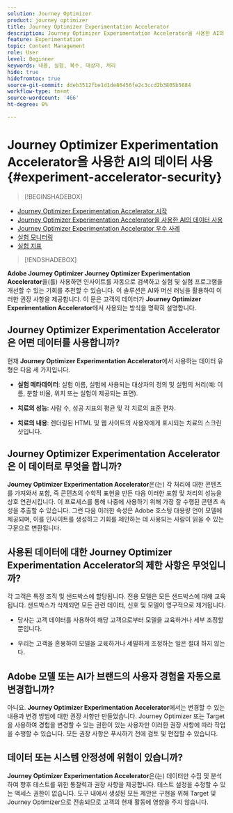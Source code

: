 ```yaml
---
solution: Journey Optimizer
product: journey optimizer
title: Journey Optimizer Experimentation Accelerator
description: Journey Optimizer Experimentation Accelerator을 사용한 AI의 데이터 사용
feature: Experimentation
topic: Content Management
role: User
level: Beginner
keywords: 내용, 실험, 복수, 대상자, 처리
hide: true
hidefromtoc: true
source-git-commit: ddeb3512fbe1d1de86456fe2c3ccd2b3805b5684
workflow-type: tm+mt
source-wordcount: '466'
ht-degree: 0%

---
```


# Journey Optimizer Experimentation Accelerator을 사용한 AI의 데이터 사용{#experiment-accelerator-security}

>[!BEGINSHADEBOX]

* [Journey Optimizer Experimentation Accelerator 시작](experiment-accelerator.md)
* [Journey Optimizer Experimentation Accelerator을 사용한 AI의 데이터 사용](experiment-accelerator-security.md)
* [Journey Optimizer Experimentation Accelerator 우수 사례](experiment-accelerator-best-practices.md)
* [실험 모니터링](experiment-accelerator-monitor.md)
* [실험 지표](experiment-accelerator-metrics.md)

>[!ENDSHADEBOX]

**Adobe Journey Optimizer Journey Optimizer Experimentation Accelerator**&#x200B;을(를) 사용하면 인사이트를 자동으로 검색하고 실험 및 실험 프로그램을 개선할 수 있는 기회를 추천할 수 있습니다. 이 솔루션은 AI와 머신 러닝을 활용하여 이러한 권장 사항을 제공합니다. 이 문은 고객의 데이터가 **Journey Optimizer Experimentation Accelerator**&#x200B;에서 사용되는 방식을 명확히 설명합니다.

## Journey Optimizer Experimentation Accelerator은 어떤 데이터를 사용합니까?

현재 **Journey Optimizer Experimentation Accelerator**&#x200B;에서 사용하는 데이터 유형은 다음 세 가지입니다.

* **실험 메타데이터**: 실험 이름, 실험에 사용되는 대상자의 정의 및 실험의 처리(예: 이름, 분할 비율, 위치 또는 실험이 제공되는 표면).

* **치료의 성능**: 사람 수, 성공 지표의 평균 및 각 치료의 표준 편차.

* **치료의 내용**: 렌더링된 HTML 및 웹 사이트의 사용자에게 표시되는 치료의 스크린샷입니다.

## Journey Optimizer Experimentation Accelerator은 이 데이터로 무엇을 합니까?

**Journey Optimizer Experimentation Accelerator**&#x200B;은(는) 각 처리에 대한 콘텐츠를 가져와서 포함, 즉 콘텐츠의 수학적 표현을 만든 다음 이러한 포함 및 처리의 성능을 상호 연관시킵니다. 이 프로세스를 통해 나중에 사용하기 위해 가장 잘 수행된 콘텐츠 속성을 추출할 수 있습니다. 그런 다음 이러한 속성은 Adobe 호스팅 대용량 언어 모델에 제공되며, 이를 인사이트를 생성하고 기회를 제안하는 데 사용되는 사람이 읽을 수 있는 구문으로 변환됩니다.

## 사용된 데이터에 대한 Journey Optimizer Experimentation Accelerator의 제한 사항은 무엇입니까?

각 고객은 특정 조직 및 샌드박스에 할당됩니다. 전용 모델은 모든 샌드박스에 대해 교육됩니다. 샌드박스가 삭제되면 모든 관련 데이터, 신호 및 모델이 영구적으로 제거됩니다.

* 당사는 고객 데이터를 사용하여 해당 고객으로부터 모델을 교육하거나 세부 조정할 뿐입니다.

* 우리는 고객을 혼용하여 모델을 교육하거나 세밀하게 조정하는 일은 절대 하지 않는다.

## Adobe 모델 또는 AI가 브랜드의 사용자 경험을 자동으로 변경합니까?

아니요. **Journey Optimizer Experimentation Accelerator**&#x200B;에서는 변경할 수 있는 내용과 변경 방법에 대한 권장 사항만 만들었습니다. Journey Optimizer 또는 Target을 사용하여 경험을 변경할 수 있는 권한이 있는 사용자만 이러한 권장 사항에 따라 작업을 수행할 수 있습니다. 모든 권장 사항은 푸시하기 전에 검토 및 편집할 수 있습니다.

## 데이터 또는 시스템 안정성에 위험이 있습니까?

**Journey Optimizer Experimentation Accelerator**&#x200B;은(는) 데이터만 수집 및 분석하여 향후 테스트를 위한 통찰력과 권장 사항을 제공합니다. 테스트 설정을 수정할 수 있는 액세스 권한이 없습니다. 도구 내에서 생성된 모든 제안은 구현을 위해 Target 및 Journey Optimizer으로 전송되므로 고객의 현재 활동에 영향을 주지 않습니다.
